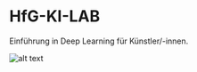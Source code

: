 # HfG-KI-LAB

Einführung in Deep Learning für Künstler/-innen.

![alt text](https://github.com/jwb95/HfG-KI-LAB/blob/main/Lektion%201%20-%20StyleGAN2/media/interpolations/3_interp_met.png?raw=true)
